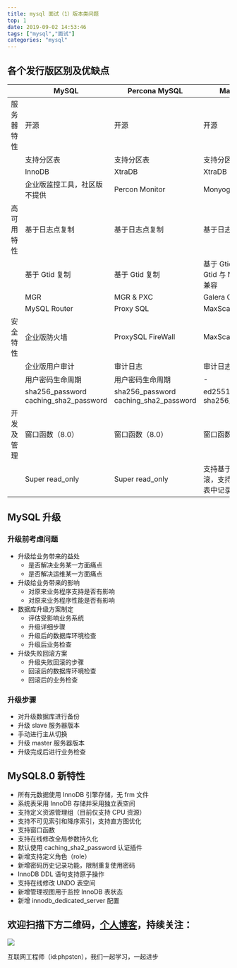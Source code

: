 ```yaml
---
title: mysql 面试（1）版本类问题
top: 1
date: 2019-09-02 14:53:46
tags: ["mysql","面试"]
categories: "mysql"
---
```


## 各个发行版区别及优缺点

|            | MySQL                                 | Percona MySQL                         | MariaDB                                 |
| ---------- | ------------------------------------- | ------------------------------------- | --------------------------------------- |
| 服务器特性 | 开源                                  | 开源                                  | 开源                                    |
|            | 支持分区表                            | 支持分区表                            | 支持分区表                              |
|            | InnoDB                                | XtraDB                                | XtraDB                                  |
|            | 企业版监控工具，社区版不提供          | Percon Monitor                        | Monyog                                  |
| 高可用特性 | 基于日志点复制                        | 基于日志点复制                        | 基于日志点复制                          |
|            | 基于 Gtid 复制                        | 基于 Gtid 复制                        | 基于 Gtid 复制，但 Gtid 与 MySQL 不兼容 |
|            | MGR                                   | MGR & PXC                             | Galera Cluster                          |
|            | MySQL Router                          | Proxy SQL                             | MaxScale                                |
| 安全特性   | 企业版防火墙                          | ProxySQL FireWall                     | MaxScale FireWall                       |
|            | 企业版用户审计                        | 审计日志                              | 审计日志                                |
|            | 用户密码生命周期                      | 用户密码生命周期                      | -                                       |
|            | sha256_password caching_sha2_password | sha256_password caching_sha2_password | ed25519 sha256_password                 |
| 开发及管理 | 窗口函数（8.0）                       | 窗口函数（8.0）                       | 窗口函数（10.2）                        |
|            | Super read_only                       | Super read_only                       | 支持基于日志回滚，支持修改日志表中记录  |

## MySQL 升级

### 升级前考虑问题

- 升级给业务带来的益处
  - 是否解决业务某一方面痛点
  - 是否解决运维某一方面痛点
- 升级给业务带来的影响
  - 对原来业务程序支持是否有影响
  - 对原来业务程序性能是否有影响
- 数据库升级方案制定
  - 评估受影响业务系统
  - 升级详细步骤
  - 升级后的数据库环境检查
  - 升级后业务检查
- 升级失败回滚方案
  - 升级失败回滚的步骤
  - 回滚后的数据库环境检查
  - 回滚后的业务检查

### 升级步骤

- 对升级数据库进行备份
- 升级 slave 服务器版本
- 手动进行主从切换
- 升级 master 服务器版本
- 升级完成后进行业务检查

## MySQL8.0 新特性

- 所有元数据使用 InnoDB 引擎存储，无 frm 文件
- 系统表采用 InnoDB 存储并采用独立表空间
- 支持定义资源管理组（目前仅支持 CPU 资源）
- 支持不可见索引和降序索引，支持直方图优化
- 支持窗口函数
- 支持在线修改全局参数持久化
- 默认使用 caching_sha2_password 认证插件
- 新增支持定义角色（role）
- 新增密码历史记录功能，限制重复使用密码
- InnoDB DDL 语句支持原子操作
- 支持在线修改 UNDO 表空间
- 新增管理视图用于监控 InnoDB 表状态
- 新增 innodb_dedicated_server 配置

## 欢迎扫描下方二维码，[个人博客](https://www.phpst.cn)，持续关注：

![](https://ww1.sinaimg.cn/large/a616b9a4gy1g4xzv954a4j20760763yo.jpg)

互联网工程师（id:phpstcn），我们一起学习，一起进步
